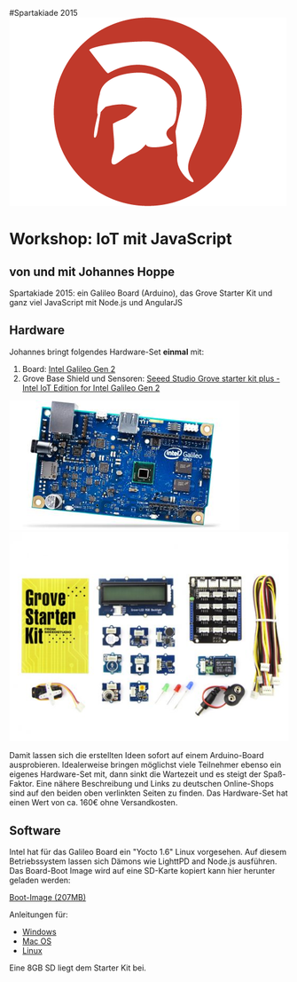 #Spartakiade 2015
![Logo](images/spartakiade-logo.png)

# Workshop: IoT mit JavaScript
## von und mit Johannes Hoppe

Spartakiade 2015: ein Galileo Board (Arduino), das Grove Starter Kit und ganz viel JavaScript mit Node.js und AngularJS


## Hardware

Johannes bringt folgendes Hardware-Set **einmal** mit:

1. Board: [Intel Galileo Gen 2](galileo_board.md)
2. Grove Base Shield und Sensoren: [Seeed Studio Grove starter kit plus - Intel IoT Edition for Intel Galileo Gen 2](seeed_studio_grove_starter_intel_iot.md)

[![Galileo Board](images/galileo_gen_2_board.jpg)](seeed_studio_grove_starter_intel_iot.md)
[![Starter Kit](images/devkit_image2.jpg)](seeed_studio_grove_starter_intel_iot.md)


Damit lassen sich die erstellten Ideen sofort auf einem Arduino-Board ausprobieren. Idealerweise bringen möglichst viele Teilnehmer ebenso ein eigenes Hardware-Set mit, dann sinkt die Wartezeit und es steigt der Spaß-Faktor. Eine nähere Beschreibung und Links zu deutschen Online-Shops sind auf den beiden oben verlinkten Seiten zu finden. Das Hardware-Set hat einen Wert von ca. 160€ ohne Versandkosten. 

## Software

Intel hat für das Galileo Board ein "Yocto 1.6" Linux vorgesehen. Auf diesem Betriebssystem lassen sich Dämons wie LighttPD and Node.js ausführen. Das Board-Boot Image wird auf eine SD-Karte kopiert kann hier herunter geladen werden:

[Boot-Image (207MB)](https://software.intel.com/sites/landingpage/iotdk/board-boot-image.html)

Anleitungen für:
* [Windows](https://software.intel.com/en-us/node/530353)
* [Mac OS](https://software.intel.com/en-us/node/530415)
* [Linux](https://software.intel.com/en-us/node/532598)

Eine 8GB SD liegt dem Starter Kit bei.